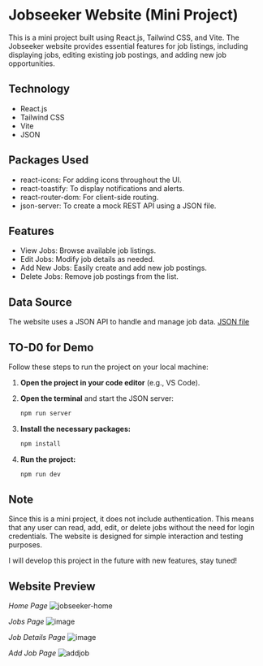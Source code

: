 # Jobseeker Website (Mini Project)
This is a mini project built using React.js, Tailwind CSS, and Vite. The Jobseeker website provides essential features for job listings, including displaying jobs, editing existing job postings, and adding new job opportunities.

## **Technology**
- React.js
- Tailwind CSS
- Vite
- JSON

## **Packages Used**
- react-icons: For adding icons throughout the UI.
- react-toastify: To display notifications and alerts.
- react-router-dom: For client-side routing.
- json-server: To create a mock REST API using a JSON file.

## **Features**
- View Jobs: Browse available job listings.
- Edit Jobs: Modify job details as needed.
- Add New Jobs: Easily create and add new job postings.
- Delete Jobs: Remove job postings from the list.

## **Data Source**
The website uses a JSON API to handle and manage job data. [JSON file](https://github.com/rastagymnastiar27/Jobseeker/blob/main/src/jobs.json)

## **TO-D0 for Demo**
Follow these steps to run the project on your local machine:

1. **Open the project in your code editor** (e.g., VS Code).
2. **Open the terminal** and start the JSON server:
   
   ````bash
   npm run server
   
3. **Install the necessary packages:**
   
    ````bash
    npm install

4. **Run the project:**

    ````bash
    npm run dev

## **Note**
Since this is a mini project, it does not include authentication. This means that any user can read, add, edit, or delete jobs without the need for login credentials. The website is designed for simple interaction and testing purposes.

I will develop this project in the future with new features, stay tuned!


## **Website Preview**

_Home Page_
![jobseeker-home](https://github.com/user-attachments/assets/57c3deaf-012b-4315-a86f-14bee1674c0d)


_Jobs Page_
![image](https://github.com/user-attachments/assets/49e92b06-b594-4e8f-90ee-00e2a6bd5620)

_Job Details Page_
![image](https://github.com/user-attachments/assets/97e2b6d7-8a06-4b07-a9ea-0e2d3d63fad0)

_Add Job Page_
![addjob](https://github.com/user-attachments/assets/d68f1685-0b9a-4a35-b2df-175d1016dc3e)


